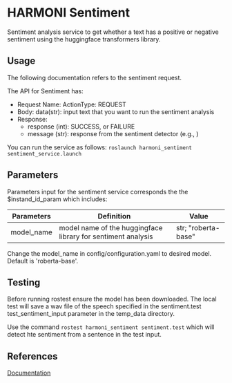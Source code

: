 # HARMONI Sentiment

Sentiment analysis service to get whether a text has a positive or negative sentiment using the huggingface transformers library.

## Usage

The following documentation refers to the sentiment request.

The API for Sentiment has:

- Request Name: ActionType: REQUEST
- Body: data(str): input text that you want to run the sentiment analysis
- Response:
    - response (int): SUCCESS, or FAILURE
    - message (str): response from the sentiment detector (e.g., )


You can run the service as follows: 
```roslaunch harmoni_sentiment sentiment_service.launch```

## Parameters

Parameters input for the sentiment service corresponds the the $instand_id_param which includes:

|Parameters| Definition| Value |
|---|-----------|------------|
| model_name  | model name of the huggingface library for sentiment analysis |  str; "roberta-base"   |

Change the model_name in config/configuration.yaml to desired model. Default is 'roberta-base'.

## Testing

Before running rostest ensure the model has been downloaded.
The local test will save a wav file of the speech specified in the sentiment.test test_sentiment_input parameter in the temp_data directory. 

Use the command ```rostest harmoni_sentiment sentiment.test``` which will detect hte sentiment from a sentence in the test input.



## References
[Documentation](https://harmoni20.readthedocs.io/en/latest/packages/harmoni_sentiment.html)

